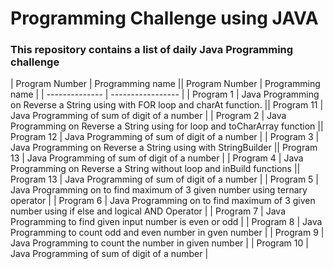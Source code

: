# Programming Challenge using JAVA
### This repository contains a list of daily Java Programming challenge

| Program Number | Programming name	|| Program Number | Programming name	|
| -------------- | ----------------- |
| Program 1 |	Java Programming on Reverse a String using with FOR loop and charAt function.	|| Program 11	| Java Programming of sum of digit of a number |
| Program 2 |	Java Programming on Reverse a String using for loop and toCharArray function || Program 12	| Java Programming of sum of digit of a number |
| Program 3	| Java Programming on Reverse a String using with StringBuilder  || Program 13	| Java Programming of sum of digit of a number |
| Program 4	| Java Programming on Reverse a String without loop and inBuild functions || Program 13	| Java Programming of sum of digit of a number |
| Program 5	| Java Programming on to find maximum of 3 given number using ternary operator |
| Program 6	| Java Programming on to find maximum of 3 given number using if else  and logical AND Operator |
| Program 7	| Java Programming to find given input number is even or odd |
| Program 8	| Java Programming to count odd and even number in gven number |
| Program 9	| Java Programming to count the number in given number |
| Program 10	| Java Programming of sum of digit of a number |

